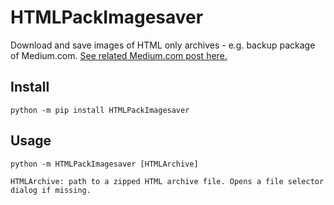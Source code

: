 # HTMLPackImagesaver
Download and save images of HTML only archives - e.g. backup package of Medium.com. [See related Medium.com post here.](https://otapi.medium.com/save-backup-from-medium-com-stories-html-pack-image-saver-b58207383a39)

## Install
`python -m pip install HTMLPackImagesaver`

## Usage
`python -m HTMLPackImagesaver [HTMLArchive]`

`HTMLArchive: path to a zipped HTML archive file. Opens a file selector dialog if missing.`

